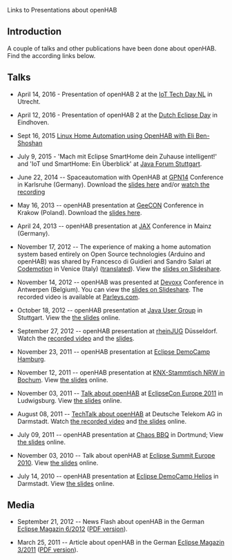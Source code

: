 Links to Presentations about openHAB

## Introduction

A couple of talks and other publications have been done about openHAB. Find the according links below.


## Talks

- April 14, 2016 - Presentation of openHAB 2 at the [IoT Tech Day NL](http://www.iottechday.nl/) in Utrecht.

- April 12, 2016 - Presentation of openHAB 2 at the [Dutch Eclipse Day](http://eclipseday.nl/) in Eindhoven.

- Sept 16, 2015 [Linux Home Automation using OpenHAB with Eli Ben-Shoshan](http://www.youtube.com/watch?v=GDfEO7vZy1g)

- July 9, 2015 - 'Mach mit Eclipse SmartHome dein Zuhause intelligent!' and 'IoT und SmartHome: Ein Überblick' at [Java Forum Stuttgart](http://www.java-forum-stuttgart.de/de).

- June 22, 2014 -- Spaceautomation with OpenHAB at [GPN14](https://entropia.de/GPN14) Conference in Karlsruhe (Germany). Download the [slides here](http://schinken.github.io/talks/2014-06-spaceautomation/#1) and/or [watch the recording](http://media.ccc.de/browse/conferences/gpn/gpn14/gpn14_-_5853_-_de_-_medientheater_-_201406221300_-_spaceautomatisierung_-_schinken.html)

- May 16, 2013 -- openHAB presentation at [GeeCON](http://2013.geecon.org/schedule) Conference in Krakow (Poland). Download the [slides here](http://s3-eu-west-1.amazonaws.com/presentations2013/1_presentation.pdf).

- April 24, 2013 -- openHAB presentation at [JAX](http://jax.de/2013/sessions/?tid=2880#session-25084) Conference in Mainz (Germany).

- November 17, 2012 -- The experience of making a home automation system based entirely on Open Source technologies (Arduino and openHAB) was shared by Francesco di Guidieri and Sandro Salari at [Codemotion](http://venezia.codemotion.it/talk/make01.html) in Venice (Italy) ([translated](http://translate.google.de/translate?hl=en&sl=it&tl=en&u=http%3A%2F%2Fvenezia.codemotion.it%2Ftalk%2Fmake01.html)). View the [slides on Slideshare](http://www.slideshare.net/SandroSalari/make01).

- November 14, 2012 -- openHAB was presented at [Devoxx](http://www.devoxx.com/display/DV12/Home+Automation+for+Geeks) Conference in Antwerpen (Belgium). You can view the [slides on Slideshare](http://de.slideshare.net/xthirtynine/open-hab-devoxx-2012). The recorded video is available at [Parleys.com](http://parleys.com/play/5148922b0364bc17fc56c8c3).

- October 18, 2012 -- openHAB presentation at [Java User Group](http://www.jugs.org/2012-10-18.html) in Stuttgart. View the [the slides](http://www.slideshare.net/ThomasEichstdtEngelen/openhab-jug-stuttgart) online.

- September 27, 2012 -- openHAB presentation at [rheinJUG](http://rheinjug.de/knowledge/vortr-mainmenu-28/188-openhab-heimautomatisierung-in-der-praxis) Düsseldorf. Watch the [recorded video](http://mediathek.hhu.de/watch/0b862d8c-cba3-4de8-9a46-c86fdbb0e849) and the [slides](http://www.slideshare.net/ThomasEichstdtEngelen/openhab-rheinjug-dsseldorf-14800519).

- November 23, 2011 -- openHAB presentation at [Eclipse DemoCamp Hamburg](http://wiki.eclipse.org/Eclipse_DemoCamps_November_2011/Hamburg).

- November 12, 2011 -- openHAB presentation at [KNX-Stammtisch NRW in Bochum](http://knx-user-forum.de/knxuf-stammtische/15195-stammtisch-ruhrgebiet-2011-a.html). View [the slides](http://www.slideshare.net/teichsta/openhab-knx-stammtisch-nrw-12112011) online.

- November 03, 2011 -- [Talk about openHAB](http://www.eclipsecon.org/europe2011/sessions/eclipsehome-%E2%80%93-home-automation-practice) at [EclipseCon Europe 2011](http://www.eclipsecon.org/europe2011/) in Ludwigsburg. View [the slides](http://www.slideshare.net/xthirtynine/openhab-ece2011) online.

- August 08, 2011 -- [TechTalk about openHAB](http://www.developergarden.com/apis/techtalk/openhab-home-automation-in-practice) at Deutsche Telekom AG in Darmstadt. Watch [the recorded video](http://www.youtube.com/watch?v=m6A-Zew0DBc) and [the slides](http://www.developergarden.com/fileadmin/microsites/ApiProject/Dokumente/Dokumentation/PDFs/Presentations/openhab_techtalk.pdf) online.

- July 09, 2011 -- openHAB presentation at [Chaos BBQ](http://bbq.ctdo.de) in Dortmund; View [the slides](http://www.slideshare.net/teichsta/openhab-chaos-bbq-dortmund) online.

- November 03, 2010 -- Talk about openHAB at [Eclipse Summit Europe 2010](http://eclipsesummit.org/summiteurope2010/). View [the slides](http://www.slideshare.net/xthirtynine/openhab-ese2010-5656722) online.

- July 14, 2010 -- openHAB presentation at [Eclipse DemoCamp Helios](http://wiki.eclipse.org/Eclipse_DemoCamps_Helios_2010/Darmstadt) in Darmstadt. View [the slides](http://www.slideshare.net/xthirtynine/openhab-eclipse-democamp-darmstadt) online.

## Media

- September 21, 2012 -- News Flash about openHAB in the German [Eclipse Magazin 6/2012](http://it-republik.de/jaxenter/news/openHAB-1.0-Heimautomatisierung-%E0-la-Open-Source-064295.html) ([PDF version](http://wiki.openhab.googlecode.com/hg/resources/ECM_6.12_FrischvonJAXenter_S.6-7.pdf)).

- March 25, 2011 -- Article about openHAB in the German [Eclipse Magazin 3/2011](http://it-republik.de/jaxenter/artikel/Home-Smart-Home-Heimautomatisierung-mit-OSGi-3833.html) ([PDF version](http://wiki.openhab.googlecode.com/hg/resources/ECM_3.11_58-63.pdf)).